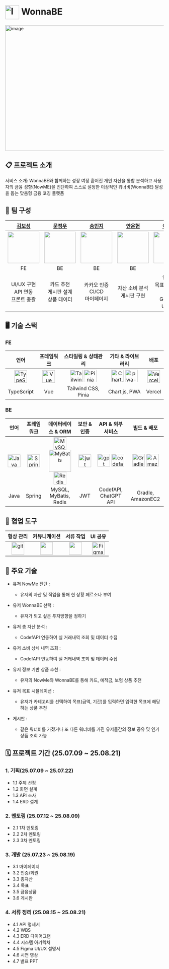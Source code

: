 <h1>
  <img
    src="https://github.com/user-attachments/assets/8f522122-cca1-49c6-8296-2f7cbd3b55f8"
    width="44" height="44" alt="logo" align="absmiddle" />
  WonnaBE
</h1>
  
<img width="710" height="399" alt="image" src="https://github.com/user-attachments/assets/5af25561-b0bf-4ed4-9e8b-9a509033e66b" />

## 📋 프로젝트 소개

서비스 소개: WonnaBE와 함께하는 성장 여정
흩어진 개인 자산을 통합 분석하고 사용자의 금융 성향(NowME)을 진단하여 스스로 설정한 이상적인 워너비(WonnaBE) 달성을 돕는 맞춤형 금융 코칭 플랫폼

## 👤 팀 구성

| [김보성](https://github.com/greentea0413) | [문정우](https://github.com/JungwooMoon) | [송민지](https://github.com/star075) | [안은현](https://github.com/eunhyeon5322) | [이찬양](https://github.com/cyLee1111) | [정민지](https://github.com/minzzz995) | [최연아](https://github.com/camellia785) |
| :-: | :-: | :-: | :-: | :-: | :-: | :-: |
| <img src="https://avatars.githubusercontent.com/u/124684536?v=4" width="100"/> | <img src="https://avatars.githubusercontent.com/u/126760153?v=4" width="100"/> | <img src="https://avatars.githubusercontent.com/u/203580692?v=4" width="100"/> | <img src="https://avatars.githubusercontent.com/u/90364682?v=4" width="100"/> | <img src="https://avatars.githubusercontent.com/u/94686233?v=4" width="100"/> | <img src="https://avatars.githubusercontent.com/u/82856122?v=4" width="100"/> | <img src="https://avatars.githubusercontent.com/u/79030514?v=4" width="100"/> |
| FE | BE | BE | BE | BE | BE | BE |
| UI/UX 구현 <br/> API 연동 <br/> 프론트 총괄 | 카드 추천 <br/> 게시판 설계 <br/> 상품 데이터 | 카카오 인증 <br/> CI/CD <br/> 마이페이지 | 자산 소비 분석 <br/> 게시판 구현 | 인프라 <br/> 목표 시뮬레이션 <br/> GPT API <br/> UI 통합 | CODEF 자산 동기화 <br/> 인증/회원 | 보험 추천 <br/> 예적금 추천 <br/> 상품데이터 |

## 🖥️ 기술 스택


### FE
| 언어 | 프레임워크 | 스타일링 & 상태관리 | 기타 & 라이브러리 | 배포 |
| :-: | :-: | :-: | :-: | :-: |
| <img src="https://upload.wikimedia.org/wikipedia/commons/4/4c/Typescript_logo_2020.svg" width="40" height="40" alt="TypeScript" /> | <img src="https://upload.wikimedia.org/wikipedia/commons/9/95/Vue.js_Logo_2.svg" width="40" height="40" alt="Vue" /> | <img src="https://upload.wikimedia.org/wikipedia/commons/d/d5/Tailwind_CSS_Logo.svg" width="40" height="40" alt="Tailwind CSS" /> <img src="https://pinia.vuejs.org/logo.svg" width="40" height="40" alt="Pinia" /> | <img src="https://cdn.jsdelivr.net/gh/devicons/devicon/icons/chartjs/chartjs-original.svg" width="40" height="40" alt="Chart.js" /> <img width="40" height="40" alt="pwa-removebg-preview" src="https://github.com/user-attachments/assets/65307f23-c536-4e0f-998a-580a2cd55e4c" /> | <img src="https://www.vectorlogo.zone/logos/vercel/vercel-icon.svg" width="40" height="40" alt="Vercel" /> |
|TypeScript | Vue | Tailwind CSS, Pinia | Chart.js, PWA| Vercel |

### BE
| 언어 | 프레임워크 | 데이터베이스 & ORM | 보안 & 인증 | API & 외부 서비스 | 빌드 & 배포 |
| :-: | :-: | :-: | :-: | :-: | :-: |
|<img src="https://www.vectorlogo.zone/logos/java/java-icon.svg" width="40" height="40" alt="Java" /> | <img src="https://www.vectorlogo.zone/logos/springio/springio-icon.svg" width="40" height="40" alt="Spring" /> | <img src="https://www.vectorlogo.zone/logos/mysql/mysql-icon.svg" width="40" height="40" alt="MySQL" /> <img src="https://mybatis.org/images/mybatis-logo.png" width="70" alt="MyBatis" /> <img src="https://www.vectorlogo.zone/logos/redis/redis-icon.svg" width="40" height="40" alt="Redis" />  | <img width="40" height="40" alt="jwt" src="https://github.com/user-attachments/assets/d36f48e6-d2a6-4b58-9a97-3cb0d3b45b69" />| <img width="40" height="40" alt="gpt" src="https://github.com/user-attachments/assets/01c80489-da8d-4267-9981-f9d7a27bfc84" /> <img width="40" height="40" alt="codefapi" src="https://github.com/user-attachments/assets/fe45b573-b4ed-4be5-9858-ef143d8bdcef" />  | <img src="https://www.vectorlogo.zone/logos/gradle/gradle-icon.svg" width="40" height="40" alt="Gradle" /> <img src="https://www.vectorlogo.zone/logos/amazon_aws/amazon_aws-icon.svg" width="40" height="40" alt="Amazon EC2" />|
| Java | Spring | MySQL, MyBatis, Redis | JWT | CodefAPI, ChatGPT API | Gradle, AmazonEC2 |

## 🤝 협업 도구

| 형상 관리 | 커뮤니케이션 | 서류 작업 | UI 공유 |
| :-: | :-: | :-: | :-: |
| <img width="40" height="40" alt="git" src="https://github.com/user-attachments/assets/e6eb93e2-b0a4-43ee-a44d-8a321cc4f35e"  />| <img src="https://cdn.worldvectorlogo.com/logos/slack-new-logo.svg" width="40" height="40"/> <br/>  | <img src="https://upload.wikimedia.org/wikipedia/commons/4/45/Notion_app_logo.png" width="40" height="40"/> <br/> | <img src="https://static.figma.com/app/icon/1/favicon.png" width="40" height="40" alt="Figma"/> <br/>  |

## 💾 주요 기술
- 유저 NowMe 진단 :
  - 유저의 자산 및 직업을 통해 현 상황 페르소나 부여
     
- 유저 WonnaBE 선택 :
  - 유저가 되고 싶은 투자방향을 정하기
    
- 유저 총 자산 분석 :
  - CodefAPI 연동하여 실 거래내역 조회 및 데이터 수집
    
- 유저 소비 상세 내역 조회 :
  - CodefAPI 연동하여 실 거래내역 조회 및 데이터 수집
    
- 유저 정보 기반 상품 추천 :
  - 유저의 NowMe와 WonnaBE를 통해 카드, 예적금, 보험 상품 추천
    
- 유저 목표 시뮬레이션 :
  - 유저가 카테고리를 선택하여 목표(금액, 기간)를 입력하면 입력한 목표에 해당하는 상품 추천
    
- 게시판 :
  - 같은 워너비를 가졌거나 또 다른 워너비를 가진 유저들간의 정보 공유 및 인기 상품 조회 가능


## 🗓️ 프로젝트 기간 (25.07.09 ~ 25.08.21)

### 1. 기획(25.07.09 ~ 25.07.22)
- 1.1 주제 선정
- 1.2 화면 설계
- 1.3 API 조사
- 1.4 ERD 설계

### 2. 멘토링	(25.07.12 ~ 25.08.09)
- 2.1 1차 멘토링
- 2.2 2차 멘토링
- 2.3 3차 멘토링

### 3. 개발 (25.07.23 ~ 25.08.19)
- 3.1 마이페이지
- 3.2 인증/회원
- 3.3 총자산
- 3.4 목표
- 3.5 금융상품
- 3.6 게시판

### 4. 서류 정리 (25.08.15 ~ 25.08.21)
- 4.1 API 명세서
- 4.2 WBS
- 4.3 ERD 다이어그램
- 4.4 시스템 아키텍처
- 4.5 Figma UI/UX 설명서 
- 4.6 시연 영상
- 4.7 발표 PPT

  
